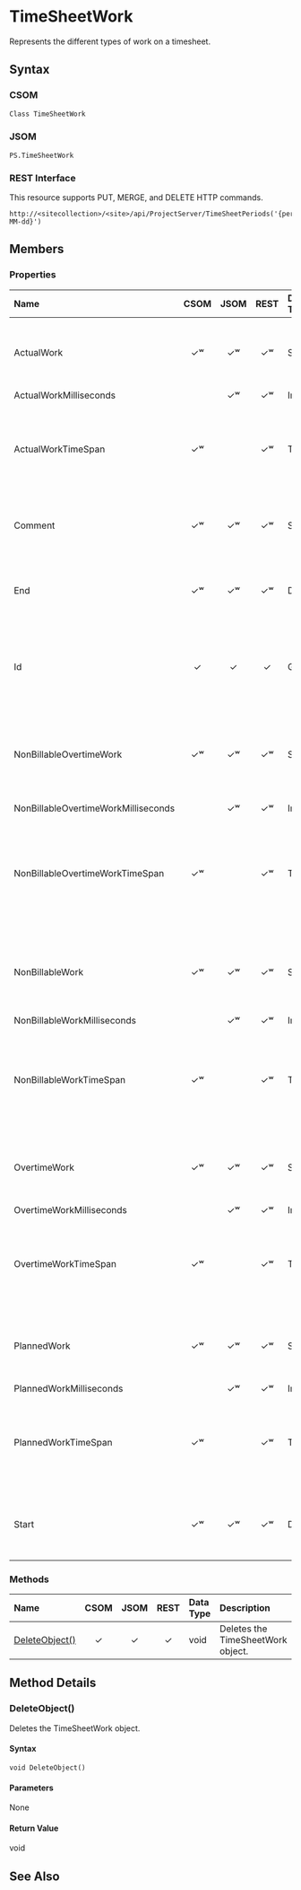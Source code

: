 [comment]: # (Name:TimeSheetWork)
[comment]: # (Type:Object)
[comment]: # (Status:Incomplete)
[comment]: # (GeneratedDate:2016-12-13 02:07:23Z)

# TimeSheetWork

Represents the different types of work on a timesheet.



## Syntax

### CSOM

```C#
Class TimeSheetWork 
```
### JSOM

```
PS.TimeSheetWork
```
### REST Interface

This resource supports PUT, MERGE, and DELETE HTTP commands.

```
http://<sitecollection>/<site>/api/ProjectServer/TimeSheetPeriods('{periodid}')/TimeSheet/Lines('{lineid}')/Work('{yyyy-MM-dd}')
```


## Members

### Properties

|**Name**|**CSOM**|**JSOM**|**REST**|**Data Type**|**Description**|
|:-----|:-----:|:-----:|:-----:|:-----|:-----|
|ActualWork|&#x2713;&#x02B7;|&#x2713;&#x02B7;|&#x2713;&#x02B7;|String|Gets or sets the amount of actual work that is on a timesheet.|
|ActualWorkMilliseconds||&#x2713;&#x02B7;|&#x2713;&#x02B7;|Integer||
|ActualWorkTimeSpan|&#x2713;&#x02B7;||&#x2713;&#x02B7;|TimeSpan|Gets or sets the time interval for the amount of actual work that is on a timesheet.|
|Comment|&#x2713;&#x02B7;|&#x2713;&#x02B7;|&#x2713;&#x02B7;|String|Gets or sets the timesheet work comment.|
|End|&#x2713;&#x02B7;|&#x2713;&#x02B7;|&#x2713;&#x02B7;|DateTime|Gets or sets the end time of the actual work that is on a timesheet.|
|Id|&#x2713;|&#x2713;|&#x2713;|Guid|Gets the GUID of the timesheet line that is associated with the work.|
|NonBillableOvertimeWork|&#x2713;&#x02B7;|&#x2713;&#x02B7;|&#x2713;&#x02B7;|String|Gets or sets the amount of nonbillable overtime work that is on a timesheet.|
|NonBillableOvertimeWorkMilliseconds||&#x2713;&#x02B7;|&#x2713;&#x02B7;|Integer||
|NonBillableOvertimeWorkTimeSpan|&#x2713;&#x02B7;||&#x2713;&#x02B7;|TimeSpan|Gets or sets the time interval for the amount of nonbillable overtime work that is on a timesheet.|
|NonBillableWork|&#x2713;&#x02B7;|&#x2713;&#x02B7;|&#x2713;&#x02B7;|String|Gets or sets the amount of nonbillable work that is on a timesheet.|
|NonBillableWorkMilliseconds||&#x2713;&#x02B7;|&#x2713;&#x02B7;|Integer||
|NonBillableWorkTimeSpan|&#x2713;&#x02B7;||&#x2713;&#x02B7;|TimeSpan|Gets or sets the time interval for the amount of nonbillable work that is on a timesheet.|
|OvertimeWork|&#x2713;&#x02B7;|&#x2713;&#x02B7;|&#x2713;&#x02B7;|String|Gets or sets the amount of overtime work that is on a timesheet.|
|OvertimeWorkMilliseconds||&#x2713;&#x02B7;|&#x2713;&#x02B7;|Integer||
|OvertimeWorkTimeSpan|&#x2713;&#x02B7;||&#x2713;&#x02B7;|TimeSpan|Gets or sets the time interval for the amount of overtime work that is on a timesheet.|
|PlannedWork|&#x2713;&#x02B7;|&#x2713;&#x02B7;|&#x2713;&#x02B7;|String|Gets or sets the amount of planned work that is on a timesheet.|
|PlannedWorkMilliseconds||&#x2713;&#x02B7;|&#x2713;&#x02B7;|Integer||
|PlannedWorkTimeSpan|&#x2713;&#x02B7;||&#x2713;&#x02B7;|TimeSpan|Gets or sets the time interval for the amount of planned work that is on a timesheet.|
|Start|&#x2713;&#x02B7;|&#x2713;&#x02B7;|&#x2713;&#x02B7;|DateTime|Gets or sets the start time of the actual work that is on a timesheet.|





### Methods

|**Name**|**CSOM**|**JSOM**|**REST**|**Data Type**|**Description**|
|:-----|:-----:|:-----:|:-----:|:-----|:-----|
|[DeleteObject()](#DeleteObject__)|&#x2713;|&#x2713;|&#x2713;|void|Deletes the TimeSheetWork object.|



## Method Details


### <a id="DeleteObject__"></a>DeleteObject()
 
Deletes the TimeSheetWork object.

#### Syntax

```
void DeleteObject()
```

#### Parameters

None

#### Return Value

void


## See Also
